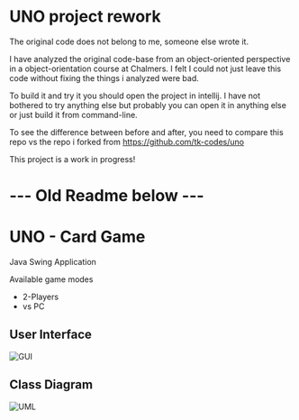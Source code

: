 # UNO project rework
The original code does not belong to me, someone else wrote it.
 
I have analyzed the original code-base from an object-oriented perspective in a object-orientation course at Chalmers.
I felt I could not just leave this code without fixing
 the things i analyzed were bad.

To build it and try it you should open the project in intellij.
I have not bothered to try anything else but probably 
you can open it in anything else or just build it from command-line.

To see the difference between before and after, you need to compare this repo vs the repo i forked from
https://github.com/tk-codes/uno

This project is a work in progress!

# --- Old Readme below ---

# UNO - Card Game
Java Swing Application

Available game modes
- 2-Players
- vs PC

## User Interface
![GUI](https://github.com/tk-codes/uno/blob/master/doc/Screenshot.PNG)

## Class Diagram
![UML](https://github.com/tk-codes/uno/blob/master/src/UML%202.png)

